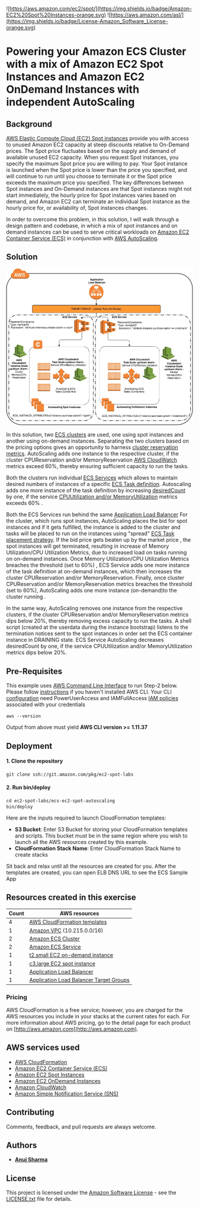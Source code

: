 
![https://aws.amazon.com/ec2/spot/](https://img.shields.io/badge/Amazon-EC2%20Spot%20Instances-orange.svg) ![https://aws.amazon.com/asl/](https://img.shields.io/badge/License-Amazon_Software_License-orange.svg)

# Powering your Amazon ECS Cluster with a mix of Amazon EC2 Spot Instances and Amazon EC2 OnDemand Instances with independent AutoScaling

## **Background**

[AWS Elastic Compute Cloud (EC2) Spot instances](https://aws.amazon.com/ec2/spot/pricing/) provide you with access to unused Amazon EC2 capacity at steep discounts relative to On-Demand prices.  The Spot price fluctuates based on the supply and demand of available unused EC2 capacity.
When you request Spot instances, you specify the maximum Spot price you are willing to pay.  Your Spot instance is launched when the Spot price is lower than the price you specified, and will continue to run until you choose to terminate it or the Spot price exceeds the maximum price you specified.
The key differences between Spot instances and On-Demand instances are that Spot instances might not start immediately, the hourly price for Spot instances varies based on demand, and Amazon EC2 can terminate an individual Spot instance as the hourly price for, or availability of, Spot instances changes.

In order to overcome this problem, in this solution, I will walk through a design pattern and codebase, in which a mix of spot instances and on demand instances can be used to serve critical workloads on [Amazon EC2 Container Service (ECS)](https://aws.amazon.com/ecs/) in conjunction with [AWS AutoScaling](https://aws.amazon.com/autoscaling/).

## **Solution**

![Architecture](images/ecs-spot-ondemand-autoscaling.jpeg)

In this solution, two [ECS clusters](http://docs.aws.amazon.com/AmazonECS/latest/developerguide/ECS_clusters.html) are used, one using spot instances and another using on-demand instances.
Separating the two clusters based on the pricing options gives an opportunity to harness [cluster reservation metrics](http://docs.aws.amazon.com/AmazonECS/latest/developerguide/cloudwatch-metrics.html#cluster_reservation).
AutoScaling adds one instance to the respective cluster, if the cluster CPUReservation and/or MemoryReservation [AWS CloudWatch](https://aws.amazon.com/cloudwatch/) metrics exceed 60%, thereby ensuring sufficient capacity to run the tasks.

Both the clusters run individual [ECS Services](http://docs.aws.amazon.com/AmazonECS/latest/developerguide/ecs_services.html) which allows to maintain desired numbers of instances of a specific [ECS Task definition](http://docs.aws.amazon.com/AmazonECS/latest/developerguide/task_definitions.html).
Autoscaling adds one more instance of the task definition by increasing [desiredCount](http://docs.aws.amazon.com/AmazonECS/latest/developerguide/service_definition_paramters.html) by one, if the service [CPUUtilization and/or MemoryUtilization](http://docs.aws.amazon.com/AmazonECS/latest/developerguide/cloudwatch-metrics.html#service_utilization) metrics exceeds 60% .

Both the ECS Services run behind the same [Application Load Balancer](https://aws.amazon.com/elasticloadbalancing/applicationloadbalancer/)
For the cluster, which runs spot instances, AutoScaling places the bid for spot instances and if it gets fulfilled, the instance is added to the cluster and tasks will be placed to run on the instances using "spread" [ECS Task placement strategy](http://docs.aws.amazon.com/AmazonECS/latest/developerguide/task-placement-strategies.html).
If the bid price gets beaten up by the market price , the spot instances will get terminated, resulting in increase of Memory Utilization/CPU Utilization Metrics, due to increased load on tasks running on on-demand instances. Once Memory Utilization/CPU Utilization Metrics breaches the threshold (set to 60%) , ECS Service adds one more instance of the task definition at on-demand instances, which then increases the
cluster CPUReservation and/or MemoryReservation. Finally, once cluster CPUReservation and/or MemoryReservation metrics breaches the threshold (set to 60%), AutoScaling adds one more instance (on-demand)to the cluster running .

In the same way, AutoScaling removes one instance from the respective clusters, if the cluster CPUReservation and/or MemoryReservation metrics dips below 20%, thereby removing excess capacity to run the tasks.
A shell script (created at the userdata during the instance bootstrap) listens to the termination notices sent to the spot instances in order set the ECS container instance in DRAINING state.
ECS Service AutoScaling decreases desiredCount by one, if the service CPUUtilization and/or MemoryUtilization metrics dips below 20%.


## **Pre-Requisites**
This example uses [AWS Command Line Interface](http://docs.aws.amazon.com/cli/latest/userguide/cli-chap-welcome.html) to run Step-2 below.
Please follow [instructions](http://docs.aws.amazon.com/cli/latest/userguide/installing.html) if you haven't installed AWS CLI.
Your CLI [configuration](http://docs.aws.amazon.com/cli/latest/userguide/cli-chap-getting-started.html) need PowerUserAccess and IAMFullAccess [IAM policies](http://docs.aws.amazon.com/IAM/latest/UserGuide/access_policies.html) associated with your credentials

```console
aws --version
```

Output from above must yield **AWS CLI version >= 1.11.37**

## **Deployment**


#### 1. Clone the repository

```console
git clone ssh://git.amazon.com/pkg/ec2-spot-labs
```

#### 2. Run bin/deploy
```console
cd ec2-spot-labs/ecs-ec2-spot-autoscaling
bin/deploy
```

Here are the inputs required to launch CloudFormation templates:
  * **S3 Bucket**: Enter S3 Bucket for storing your CloudFormation templates and scripts. This bucket must be in the same region where you wish to launch all the AWS resources created by this example.
  * **CloudFormation Stack Name**: Enter CloudFormation Stack Name to create stacks

Sit back and relax until all the resources are created for you. After the templates are created, you can open ELB DNS URL to see the ECS Sample App

## Resources created in this exercise

Count | AWS resources
| --- | --- |
4   | [AWS CloudFormation templates](https://aws.amazon.com/cloudformation/)
1   | [Amazon VPC](https://aws.amazon.com/vpc/) (10.215.0.0/16)
2  | [Amazon ECS Cluster](https://aws.amazon.com/ecs/)
2  | [Amazon ECS Service](https://aws.amazon.com/ecs/)
1  | [t2.small EC2 on-demand instance](https://aws.amazon.com/ec2/pricing/on-demand/)
1  | [c3.large EC2 spot instance](https://aws.amazon.com/ec2/spot/pricing/)
1  | [Application Load Balancer](https://aws.amazon.com/elasticloadbalancing/applicationloadbalancer/)
1  | [Application Load Balancer Target Groups](https://aws.amazon.com/elasticloadbalancing/applicationloadbalancer/)


### Pricing

AWS CloudFormation is a free service; however, you are charged for the AWS resources you include in your stacks at the current rates for each. For more information about AWS pricing, go to the detail page for each product on [http://aws.amazon.com](http://aws.amazon.com).


## AWS services used

* [AWS CloudFormation](https://aws.amazon.com/cloudformation/)
* [Amazon EC2 Container Service (ECS)](https://aws.amazon.com/ecs/)
* [Amazon EC2 Spot Instances](https://aws.amazon.com/ec2/spot/)
* [Amazon EC2 OnDemand Instances](https://aws.amazon.com/ec2/pricing/on-demand/)
* [Amazon CloudWatch](https://aws.amazon.com/cloudwatch/)
* [Amazon Simple Notification Service (SNS)](https://aws.amazon.com/sns/)

## Contributing

Comments, feedback, and pull requests are always welcome.

## Authors

* [**Anuj Sharma**](https://github.com/anshrma)

## License

This project is licensed under the [Amazon Software License](https://aws.amazon.com/asl/) - see the [LICENSE.txt](LICENSE.txt) file for details.
